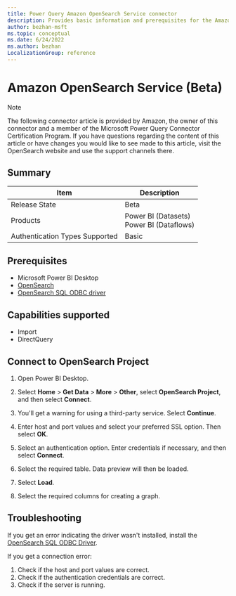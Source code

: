 ```yaml
---
title: Power Query Amazon OpenSearch Service connector
description: Provides basic information and prerequisites for the Amazon OpenSearch Service connector, includes descriptions of the optional input parameters, and discusses limitations and issues you might encounter.
author: bezhan-msft
ms.topic: conceptual
ms.date: 6/24/2022
ms.author: bezhan
LocalizationGroup: reference
---
```


# Amazon OpenSearch Service (Beta)

>[!Note]
>The following connector article is provided by Amazon, the owner of this connector and a member of the Microsoft Power Query Connector Certification Program. If you have questions regarding the content of this article or have changes you would like to see made to this article, visit the OpenSearch website and use the support channels there.

## Summary

| Item | Description |
| ---- | ----------- |
| Release State | Beta |
| Products | Power BI (Datasets)<br/>Power BI (Dataflows) |
| Authentication Types Supported | Basic |

## Prerequisites

* Microsoft Power BI Desktop
* [OpenSearch](https://docs-beta.opensearch.org/opensearch/install/index/)
* [OpenSearch SQL ODBC driver](https://docs-beta.opensearch.org/search-plugins/sql/odbc/)

## Capabilities supported

* Import
* DirectQuery

## Connect to OpenSearch Project

1. Open Power BI Desktop.

2. Select **Home** > **Get Data** > **More** > **Other**, select **OpenSearch Project**, and then select **Connect**.

3. You'll get a warning for using a third-party service. Select **Continue**.

4. Enter host and port values and select your preferred SSL option. Then select **OK**.

5. Select an authentication option. Enter credentials if necessary, and then select **Connect**.

6. Select the required table. Data preview will then be loaded.

7. Select **Load**.

8. Select the required columns for creating a graph.

## Troubleshooting

If you get an error indicating the driver wasn't installed, install the [OpenSearch SQL ODBC Driver](https://docs-beta.opensearch.org/search-plugins/sql/odbc/).

If you get a connection error:

1. Check if the host and port values are correct.
2. Check if the authentication credentials are correct.
3. Check if the server is running.
